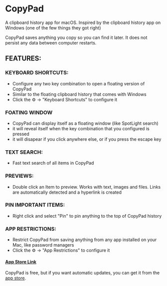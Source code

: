 # CopyPad
A clipboard history app for macOS. Inspired by the clipboard history app on Windows (one of the few things they got right)

CopyPad saves anything you copy so you can find it later. It does not persist any data between computer restarts.


## FEATURES:

### KEYBOARD SHORTCUTS:
- Configure any two key combination to open a floating version of CopyPad
- Similar to the floating clipboard history that comes with Windows
- Click the :gear: -> "Keyboard Shortcuts" to configure it

### FOATING WINDOW
- CopyPad can display itself as a floating window (like SpotLight search)
- it will reveal itself when the key combination that you configured is pressed
- it will disapear if you click anywhere else, or if you press the escape key

### TEXT SEARCH:
- Fast text search of all items in CopyPad

### PREVIEWS:
- Double click an Item to preview. Works with text, images and files. Links are automatically detected and a hyperlink is created

### PIN IMPORTANT ITEMS:
- Right click and select "Pin" to pin anything to the top of CopyPad history

### APP RESTRICTIONS:
- Restrict CopyPad from saving anything from any app installed on your Mac, like password managers
- Click the :gear: -> "App Restrictions" to configure it

#### [App Store Link](https://apps.apple.com/us/app/copypad/id6447533832?mt=12)
CopyPad is free, but if you want automatic updates, you can get it from the [app store](https://apps.apple.com/us/app/copypad/id6447533832?mt=12).
